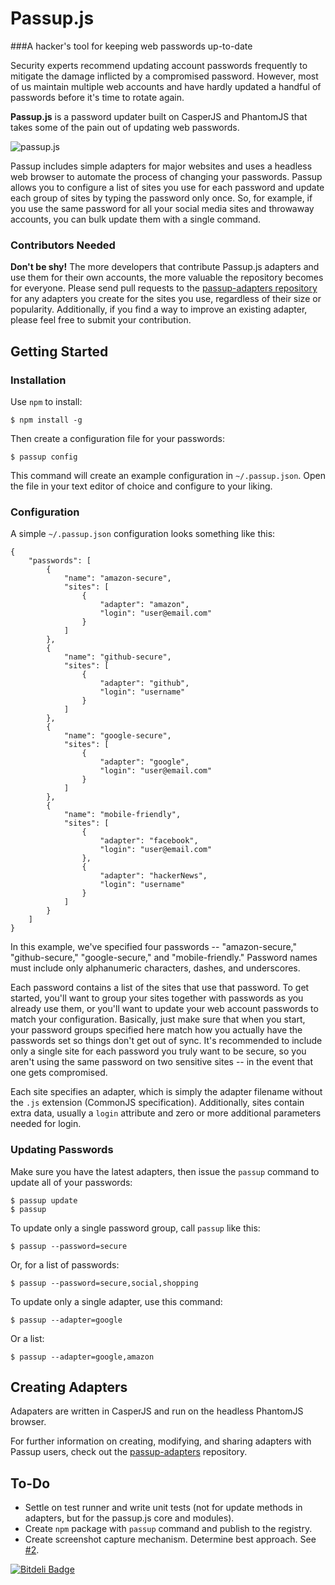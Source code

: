 Passup.js
=========

###A hacker's tool for keeping web passwords up-to-date

Security experts recommend updating account passwords frequently to mitigate the damage inflicted by a compromised password. However, most of us maintain multiple web accounts and have hardly updated a handful of passwords before it's time to rotate again.

**Passup.js** is a password updater built on CasperJS and PhantomJS that takes some of the pain out of updating web passwords.

![passup.js](https://raw.github.com/alanctkc/passup.js/master/screenshot.png)

Passup includes simple adapters for major websites and uses a headless web browser to automate the process of changing your passwords. Passup allows you to configure a list of sites you use for each password and update each group of sites by typing the password only once. So, for example, if you use the same password for all your social media sites and throwaway accounts, you can bulk update them with a single command.

### Contributors Needed

**Don't be shy!** The more developers that contribute Passup.js adapters and use them for their own accounts, the more valuable the repository becomes for everyone. Please send pull requests to the [passup-adapters repository](https://github.com/alanctkc/passup-adapters) for any adapters you create for the sites you use, regardless of their size or popularity. Additionally, if you find a way to improve an existing adapter, please feel free to submit your contribution.

Getting Started
---------------

### Installation

Use `npm` to install:

    $ npm install -g

Then create a configuration file for your passwords:

    $ passup config

This command will create an example configuration in `~/.passup.json`. Open the file in your text editor of choice and configure to your liking.

### Configuration

A simple `~/.passup.json` configuration looks something like this:

    {
        "passwords": [
            {
                "name": "amazon-secure",
                "sites": [
                    {
                        "adapter": "amazon",
                        "login": "user@email.com"
                    }
                ]
            },
            {
                "name": "github-secure",
                "sites": [
                    {
                        "adapter": "github",
                        "login": "username"
                    }
                ]
            },
            {
                "name": "google-secure",
                "sites": [
                    {
                        "adapter": "google",
                        "login": "user@email.com"
                    }
                ]
            },
            {
                "name": "mobile-friendly",
                "sites": [
                    {
                        "adapter": "facebook",
                        "login": "user@email.com"
                    },
                    {
                        "adapter": "hackerNews",
                        "login": "username"
                    }
                ]
            }
        ]
    }

In this example, we've specified four passwords -- "amazon-secure," "github-secure," "google-secure," and "mobile-friendly." Password names must include only alphanumeric characters, dashes, and underscores.

Each password contains a list of the sites that use that password. To get started, you'll want to group your sites together with passwords as you already use them, or you'll want to update your web account passwords to match your configuration. Basically, just make sure that when you start, your password groups specified here match how you actually have the passwords set so things don't get out of sync. It's recommended to include only a single site for each password you truly want to be secure, so you aren't using the same password on two sensitive sites -- in the event that one gets compromised.

Each site specifies an adapter, which is simply the adapter filename without the `.js` extension (CommonJS specification). Additionally, sites contain extra data, usually a `login` attribute and zero or more additional parameters needed for login.

### Updating Passwords

Make sure you have the latest adapters, then issue the `passup` command to update all of your passwords:

    $ passup update
    $ passup

To update only a single password group, call `passup` like this:

    $ passup --password=secure

Or, for a list of passwords:

    $ passup --password=secure,social,shopping

To update only a single adapter, use this command:

    $ passup --adapter=google

Or a list:

    $ passup --adapter=google,amazon

Creating Adapters
-----------------

Adapaters are written in CasperJS and run on the headless PhantomJS browser.

For further information on creating, modifying, and sharing adapters with Passup users, check out the [passup-adapters](https://github.com/alanctkc/passup-adapters) repository.

To-Do
-----

* Settle on test runner and write unit tests (not for update methods in adapters, but for the passup.js core and modules).
* Create `npm` package with `passup` command and publish to the registry.
* Create screenshot capture mechanism. Determine best approach. See [#2](https://github.com/alanctkc/passup.js/issues/2).


[![Bitdeli Badge](https://d2weczhvl823v0.cloudfront.net/alanctkc/passup.js/trend.png)](https://bitdeli.com/free "Bitdeli Badge")

